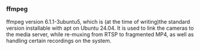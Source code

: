 ### ffmpeg
ffmpeg version 6.1.1-3ubuntu5, which is (at the time of writing)the standard
version installable with apt on Ubuntu 24.04. It is used to link the cameras to the 
media server, while re-muxing from RTSP to fragmented MP4, as well as handling certain recordings
on the system.

